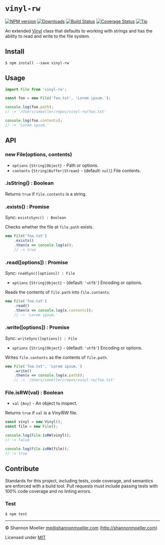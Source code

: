 # `vinyl-rw`

[![NPM version][npm-img]][npm-url]
[![Downloads][downloads-img]][npm-url]
[![Build Status][travis-img]][travis-url]
[![Coverage Status][coveralls-img]][coveralls-url]
[![Tip][amazon-img]][amazon-url]

An extended [Vinyl](http://npm.im/vinyl) class that defaults to working with strings and has the ability to read and write to the file system.

## Install

    $ npm install --save vinyl-rw

## Usage

```js
import File from 'vinyl-rw';

const foo = new File('foo.txt', 'Lorem ipsum.');

console.log(foo.path);
// -> '/Users/smoeller/repos/vinyl-rw/foo.txt'

console.log(foo.contents);
// -> 'Lorem ipsum.'
```

## API

### new File(options, contents)

- `options` `{String|Object}` - Path or options.
- `contents` `{String|Buffer|Stream}` - (default: `null`) File contents.

### .isString() : Boolean

Returns `true` if `file.contents` is a string.

### .exists() : Promise<Boolean>

Sync: `existsSync() : Boolean`

Checks whether the file at `file.path` exists.

```js
new File('foo.txt')
    .exists()
    .then(x => console.log(x));
    // -> true
```

### .read([options]) : Promise<File>

Sync: `readSync([options]) : File`

- `options` `{String|Object}` - (default: `'utf8'`) Encoding or options.

Reads the contents of `file.path` into `file.contents`.

```js
new File('foo.txt')
    .read()
    .then(x => console.log(x.contents));
    // -> 'Lorem ipsum.'
```

### .write([options]) : Promise<File>

Sync: `writeSync([options]) : File`

- `options` `{String|Object}` - (default: `'utf8'`) Encoding or options.

Writes `file.contents` as the contents of `file.path`.

```js
new File('foo.txt', 'Lorem ipsum.')
    .write()
    .then(x => console.log(x.path));
    // -> '/Users/smoeller/repos/vinyl-rw/foo.txt'
```

### File.isRW(val) : Boolean

- `val` `{Any}` - An object to inspect.

Returns `true` if `val` is a VinylRW file.

```js
const vinyl = new Vinyl();
const file = new File();

console.log(File.isRW(vinyl));
// -> false

console.log(File.isRW(file));
// -> true
```

## Contribute

Standards for this project, including tests, code coverage, and semantics are enforced with a build tool. Pull requests must include passing tests with 100% code coverage and no linting errors.

### Test

    $ npm test

----

© Shannon Moeller <me@shannonmoeller.com> (http://shannonmoeller.com)

Licensed under [MIT](http://shannonmoeller.com/mit.txt)

[amazon-img]:    https://img.shields.io/badge/amazon-tip_jar-yellow.svg?style=flat-square
[amazon-url]:    https://www.amazon.com/gp/registry/wishlist/1VQM9ID04YPC5?sort=universal-price
[coveralls-img]: http://img.shields.io/coveralls/shannonmoeller/vinyl-rw/master.svg?style=flat-square
[coveralls-url]: https://coveralls.io/r/shannonmoeller/vinyl-rw
[downloads-img]: http://img.shields.io/npm/dm/vinyl-rw.svg?style=flat-square
[npm-img]:       http://img.shields.io/npm/v/vinyl-rw.svg?style=flat-square
[npm-url]:       https://npmjs.org/package/vinyl-rw
[travis-img]:    http://img.shields.io/travis/shannonmoeller/vinyl-rw/master.svg?style=flat-square
[travis-url]:    https://travis-ci.org/shannonmoeller/vinyl-rw
